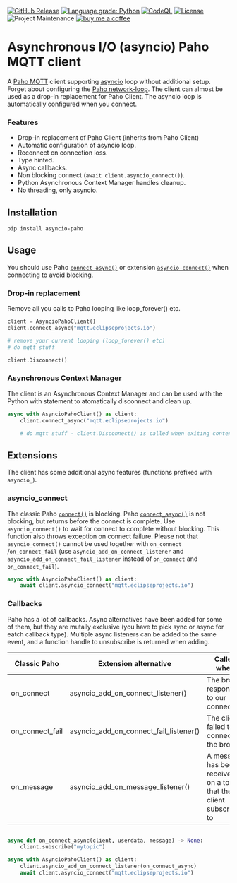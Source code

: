 [![GitHub Release](https://img.shields.io/github/release/toreamun/asyncio-paho)](https://github.com/toreamun/asyncio-paho/releases)
[![Language grade: Python](https://img.shields.io/lgtm/grade/python/g/toreamun/asyncio-paho.svg?logo=lgtm&logoWidth=18)](https://lgtm.com/projects/g/toreamun/asyncio-paho/context:python)
[![CodeQL](https://github.com/toreamun/asyncio-paho/workflows/CodeQL/badge.svg)](https://github.com/toreamun/asyncio-paho/actions?query=workflow%3ACodeQL&)
[![License](https://img.shields.io/github/license/toreamun/asyncio-paho)](LICENSE)
![Project Maintenance](https://img.shields.io/badge/maintainer-Tore%20Amundsen%20%40toreamun-blue.svg)
[![buy me a coffee](https://img.shields.io/badge/If%20you%20like%20it-Buy%20me%20a%20coffee-orange.svg)](https://www.buymeacoffee.com/toreamun)

# Asynchronous I/O (asyncio) Paho MQTT client

A [Paho MQTT](https://github.com/eclipse/paho.mqtt.python) client supporting [asyncio](https://docs.python.org/3/library/asyncio.html) loop without additional setup. Forget about configuring the [Paho network-loop](https://github.com/eclipse/paho.mqtt.python#network-loop). The client can almost be used as a drop-in replacement for Paho Client. The asyncio loop is automatically configured when you connect. 

### Features
- Drop-in replacement of Paho Client (inherits from Paho Client)
- Automatic configuration of asyncio loop.
- Reconnect on connection loss.
- Type hinted.
- Async callbacks.
- Non blocking connect (`await client.asyncio_connect()`).
- Python Asynchronous Context Manager handles cleanup.
- No threading, only asyncio.

## Installation
```
pip install asyncio-paho
```

## Usage
You should use Paho [`connect_async()`](https://github.com/eclipse/paho.mqtt.python#connect_async) or extension [`asyncio_connect()`](#asyncio_connect) when connecting to avoid blocking.

### Drop-in replacement
Remove all you calls to Paho looping like loop_forever() etc.

```python
client = AsyncioPahoClient()
client.connect_async("mqtt.eclipseprojects.io")

# remove your current looping (loop_forever() etc)
# do mqtt stuff

client.Disconnect()

```

### Asynchronous Context Manager

The client is an Asynchronous Context Manager and can be used with the Python with statement to atomatically disconnect and clean up.

```python
async with AsyncioPahoClient() as client:
    client.connect_async("mqtt.eclipseprojects.io")

    # do mqtt stuff - client.Disconnect() is called when exiting context.

```

## Extensions

The client has some additional async features (functions prefixed with `asyncio_`).

### asyncio_connect

The classic Paho [`connect()`](https://github.com/eclipse/paho.mqtt.python#connect) is blocking. Paho [`connect_async()`](https://github.com/eclipse/paho.mqtt.python#connect_async) is not blocking, but returns before the connect is complete. Use `asyncio_connect()` to wait for connect to complete without blocking. This function also throws exception on connect failure. Please not that `asyncio_connect()` cannot be used together with `on_connect` /`on_connect_fail` (use `asyncio_add_on_connect_listener` and `asyncio_add_on_connect_fail_listener` instead of `on_connect` and `on_connect_fail`).

```python
async with AsyncioPahoClient() as client:
    await client.asyncio_connect("mqtt.eclipseprojects.io")
```

### Callbacks

Paho has a lot of callbacks. Async alternatives have been added for some of them, but they are mutally exclusive (you have to pick sync or async for eatch callback type). Multiple async listeners can be added to the same event, and a function handle to unsubscribe is returned when adding.

| Classic Paho    | Extension alternative                  | Called when                                                          |
| --------------- | -------------------------------------- | -------------------------------------------------------------------- |
| on_connect      | asyncio_add_on_connect_listener()      | The broker responds to our connection                                |
| on_connect_fail | asyncio_add_on_connect_fail_listener() | The client failed to connect to the broker                           |
| on_message      | asyncio_add_on_message_listener()      | A message has been received on a topic that the client subscribes to |

```python

async def on_connect_async(client, userdata, message) -> None:
    client.subscribe("mytopic")

async with AsyncioPahoClient() as client:
    client.asyncio_add_on_connect_listener(on_connect_async)
    await client.asyncio_connect("mqtt.eclipseprojects.io")
```
